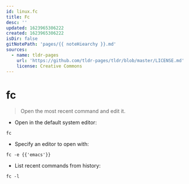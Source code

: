 ```yaml
---
id: linux.fc
title: Fc
desc: ''
updated: 1623965306222
created: 1623965306222
isDir: false
gitNotePath: 'pages/{{ noteHiearchy }}.md'
sources:
  - name: tldr-pages
    url: 'https://github.com/tldr-pages/tldr/blob/master/LICENSE.md'
    license: Creative Commons
---
```

# fc

> Open the most recent command and edit it.

- Open in the default system editor:

`fc`

- Specify an editor to open with:

`fc -e {{'emacs'}}`

- List recent commands from history:

`fc -l`

